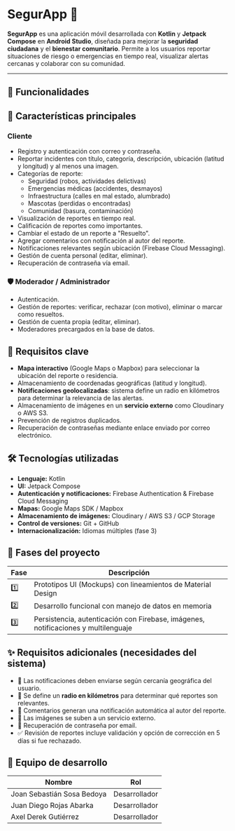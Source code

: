 # SegurApp 📱

**SegurApp** es una aplicación móvil desarrollada con **Kotlin** y **Jetpack Compose** en **Android Studio**, diseñada para mejorar la **seguridad ciudadana** y el **bienestar comunitario**. Permite a los usuarios reportar situaciones de riesgo o emergencias en tiempo real, visualizar alertas cercanas y colaborar con su comunidad.

---

## 🚀 Funcionalidades

## 👤 Características principales

### Cliente
- Registro y autenticación con correo y contraseña.
- Reportar incidentes con título, categoría, descripción, ubicación (latitud y longitud) y al menos una imagen.
- Categorías de reporte:
  - Seguridad (robos, actividades delictivas)
  - Emergencias médicas (accidentes, desmayos)
  - Infraestructura (calles en mal estado, alumbrado)
  - Mascotas (perdidas o encontradas)
  - Comunidad (basura, contaminación)
- Visualización de reportes en tiempo real.
- Calificación de reportes como importantes.
- Cambiar el estado de un reporte a "Resuelto".
- Agregar comentarios con notificación al autor del reporte.
- Notificaciones relevantes según ubicación (Firebase Cloud Messaging).
- Gestión de cuenta personal (editar, eliminar).
- Recuperación de contraseña vía email.

### 🛡️ Moderador / Administrador
- Autenticación.
- Gestión de reportes: verificar, rechazar (con motivo), eliminar o marcar como resueltos.
- Gestión de cuenta propia (editar, eliminar).
- Moderadores precargados en la base de datos.

## 📌 Requisitos clave

- **Mapa interactivo** (Google Maps o Mapbox) para seleccionar la ubicación del reporte o residencia.
- Almacenamiento de coordenadas geográficas (latitud y longitud).
- **Notificaciones geolocalizadas**: sistema define un radio en kilómetros para determinar la relevancia de las alertas.
- Almacenamiento de imágenes en un **servicio externo** como Cloudinary o AWS S3.
- Prevención de registros duplicados.
- Recuperación de contraseñas mediante enlace enviado por correo electrónico.

## 🛠️ Tecnologías utilizadas

- **Lenguaje:** Kotlin
- **UI:** Jetpack Compose
- **Autenticación y notificaciones:** Firebase Authentication & Firebase Cloud Messaging
- **Mapas:** Google Maps SDK / Mapbox
- **Almacenamiento de imágenes:** Cloudinary / AWS S3 / GCP Storage
- **Control de versiones:** Git + GitHub
- **Internacionalización:** Idiomas múltiples (fase 3)

## 🧪 Fases del proyecto

| Fase | Descripción |
|------|-------------|
| 1️⃣   | Prototipos UI (Mockups) con lineamientos de Material Design |
| 2️⃣   | Desarrollo funcional con manejo de datos en memoria |
| 3️⃣   | Persistencia, autenticación con Firebase, imágenes, notificaciones y multilenguaje |

## ✨ Requisitos adicionales (necesidades del sistema)

- 🔔 Las notificaciones deben enviarse según cercanía geográfica del usuario.
- 📌 Se define un **radio en kilómetros** para determinar qué reportes son relevantes.
- 📧 Comentarios generan una notificación automática al autor del reporte.
- 📸 Las imágenes se suben a un servicio externo.
- 🔐 Recuperación de contraseña por email.
- ✅ Revisión de reportes incluye validación y opción de corrección en 5 días si fue rechazado.


## 👥 Equipo de desarrollo

| Nombre                         | Rol                   |
|--------------------------------|-----------------------|
| Joan Sebastián Sosa Bedoya     | Desarrollador         |
| Juan Diego Rojas Abarka        | Desarrollador         |
| Axel Derek Gutiérrez           | Desarrollador         |
